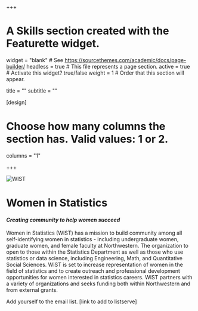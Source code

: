 +++
# A Skills section created with the Featurette widget.
widget = "blank"  # See https://sourcethemes.com/academic/docs/page-builder/
headless = true  # This file represents a page section.
active = true  # Activate this widget? true/false
weight = 1  # Order that this section will appear.

title = ""
subtitle = ""

[design]
  # Choose how many columns the section has. Valid values: 1 or 2.
  columns = "1"



+++

![WIST](img/WIST-acronym.png)

# **Women in Statistics**   
#### *Creating community to help women succeed*

Women in Statistics (WIST) has a mission to build community among all self-identifying women in statistics - including undergraduate women, graduate women, and female faculty at Northwestern. The organization to open to those within the Statistics Department as well as those who use statistics or data science, including Engineering, Math, and Quantitative Social Sciences.   WIST is set to increase representation of women in the field of statistics and to create outreach and professional development opportunities for women interested in statistics careers. WIST partners with a variety of organizations and seeks funding both within Northwestern and from external grants.   

Add yourself to the email list. [link to add to listserve]

